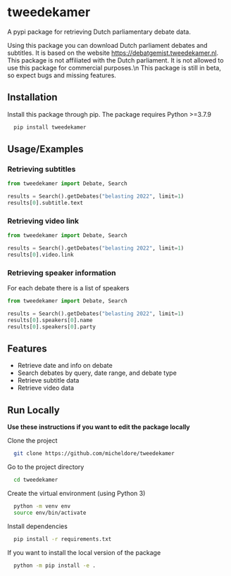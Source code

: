 # tweedekamer

A pypi package for retrieving Dutch parliamentary debate data.

Using this package you can download Dutch parliament debates and subtitles. It is based on the website <https://debatgemist.tweedekamer.nl>. This package is not affiliated with the Dutch parliament. It is not allowed to use this package for commercial purposes.\n This package is still in beta, so expect bugs and missing features.

## Installation

Install this package through pip.
The package requires Python >=3.7.9

```bash
  pip install tweedekamer
```

## Usage/Examples

### Retrieving subtitles

```python
from tweedekamer import Debate, Search

results = Search().getDebates("belasting 2022", limit=1)
results[0].subtitle.text
```

### Retrieving video link

```python
from tweedekamer import Debate, Search

results = Search().getDebates("belasting 2022", limit=1)
results[0].video.link
```

### Retrieving speaker information

For each debate there is a list of speakers

```python
from tweedekamer import Debate, Search

results = Search().getDebates("belasting 2022", limit=1)
results[0].speakers[0].name
results[0].speakers[0].party
```

## Features

- Retrieve date and info on debate
- Search debates by query, date range, and debate type
- Retrieve subtitle data
- Retrieve video data

## Run Locally

**Use these instructions if you want to edit the package locally**

Clone the project

```bash
  git clone https://github.com/micheldore/tweedekamer
```

Go to the project directory

```bash
  cd tweedekamer
```

Create the virtual environment (using Python 3)

```bash
  python -m venv env
  source env/bin/activate
```

Install dependencies

```bash
  pip install -r requirements.txt
```

If you want to install the local version of the package

```bash
  python -m pip install -e .
```
